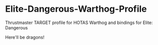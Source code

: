 # Elite-Dangerous-Warthog-Profile
Thrustmaster TARGET profile for HOTAS Warthog and bindings for Elite: Dangerous

Here'll be dragons!
